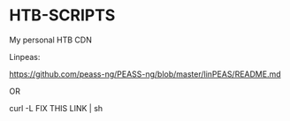 # HTB-SCRIPTS
My personal HTB CDN

Linpeas: 

  https://github.com/peass-ng/PEASS-ng/blob/master/linPEAS/README.md

  OR

  curl -L FIX THIS LINK | sh

